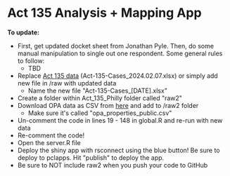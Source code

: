 # Act 135 Analysis + Mapping App

**To update:**

- First, get updated docket sheet from Jonathan Pyle. Then, do some manual manipulation to single out one respondent. Some general rules to follow:
  - TBD
- Replace [Act 135 data](https://github.com/lizard12995/Act-135/blob/main/Act_135_Philly/raw/Act-135-Cases_2024.02.07.xlsx) (Act-135-Cases_2024.02.07.xlsx) or simply add new file in /raw with updated data
  - Name the new file "Act-135-Cases_[DATE].xlsx"
- Create a folder within Act_135_Philly folder called "raw2"
- Download OPA data as CSV from [here](https://opendataphilly.org/datasets/philadelphia-properties-and-assessment-history/) and add to /raw2 folder
  - Make sure it's called "opa_properties_public.csv"
- Un-comment the code in lines 19 - 148 in global.R and re-run with new data
- Re-comment the code!
- Open the server.R file
- Deploy the shiny app with rsconnect using the blue button! Be sure to deploy to pclapps. Hit "publish" to deploy the app.
- Be sure to NOT include raw2 when you push your code to GitHub
